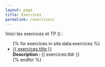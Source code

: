 ```yaml
---
layout: page
title: Exercices
permalink: /exercices/
---
```



Voici les exercices et TP (<i class="fas fa-file-archive"></i>) : 
<ul id="archive">
{% for exercices in site.data.exercices %}
      <li class="archiveposturl">
        <span><a href="{{ site.url }}/{{ exercices.dirname }}/{{ exercices.filename }}.zip">{{ exercices.title }}</a></span><br>
        <span class = "postlower">
        <strong>Description : </strong> {{ exercices.tldr }}</span>
<!-- <strong style="font-size:100%; font-family: 'Titillium Web', sans-serif; float:right">
	<a href="https://github.com/{{ site.githubdir}}/tree/master/{{ lectures.dirname }}"><i class="fab fa-github"></i></a>&nbsp;&nbsp;
<a href="https://github.com/{{ site.githubdir}}/tree/master/{{ lectures.dirname }}/{{ lectures.filename}}.Rmd"><i class="fab fa-r-project"></i></a>&nbsp;&nbsp;
<a href="https://github.com/{{ site.githubdir}}/blob/master/{{ lectures.dirname }}/{{ lectures.filename}}.pdf"><i class="fas fa-file-pdf"></i></a>
</strong>  -->
      </li>
{% endfor %}
</ul>